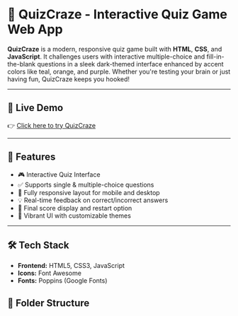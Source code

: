 # 🎯 QuizCraze - Interactive Quiz Game Web App

**QuizCraze** is a modern, responsive quiz game built with **HTML**, **CSS**, and **JavaScript**. It challenges users with interactive multiple-choice and fill-in-the-blank questions in a sleek dark-themed interface enhanced by accent colors like teal, orange, and purple. Whether you're testing your brain or just having fun, QuizCraze keeps you hooked!

---

## 🔗 Live Demo

👉 [Click here to try QuizCraze](https://yourusername.github.io/quizcraze/)  

---

## 🚀 Features

- 🎮 Interactive Quiz Interface
- ✅ Supports single & multiple-choice questions
- 📱 Fully responsive layout for mobile and desktop
- 💡 Real-time feedback on correct/incorrect answers
- 🧠 Final score display and restart option
- 🎨 Vibrant UI with customizable themes

---

## 🛠️ Tech Stack

- **Frontend:** HTML5, CSS3, JavaScript
- **Icons:** Font Awesome
- **Fonts:** Poppins (Google Fonts)



## 📁 Folder Structure

